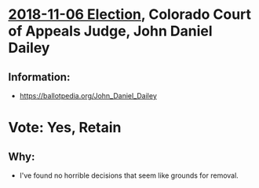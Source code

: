 # [2018-11-06 Election](../README.md), Colorado Court of Appeals Judge, John Daniel Dailey

## Information:

* https://ballotpedia.org/John_Daniel_Dailey

# Vote: Yes, Retain

## Why:

* I've found no horrible decisions that seem like grounds for removal.
